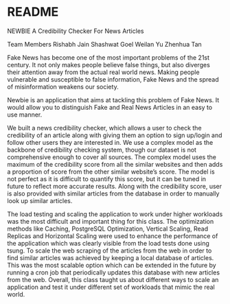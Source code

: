 # README

NEWBIE
A Credibility Checker For News Articles


Team Members
Rishabh Jain
Shashwat Goel
Weilan Yu 
Zhenhua Tan


Fake News has become one of the most important problems of the 21st century. It not only makes people believe false things, but also diverges their attention away from the actual real world news. Making people vulnerable and susceptible to false information, Fake News and the spread of misinformation weakens our society. 

Newbie is an application that aims at tackling this problem of Fake News. It would allow you to distinguish Fake and Real News Articles in an easy to use manner. 

We built a news credibility checker, which allows a user to check the credibility of an article along with giving them an option to sign up/login and follow other users they are interested in. We use a complex model as the backbone of credibility checking system, though our dataset is not comprehensive enough to cover all sources. The complex model uses the maximum of the credibility score from all the similar websites and then adds a proportion of score from the other similar website’s score. The model is not perfect as it is difficult to quantify this score, but it can be tuned in future to reflect more accurate results. Along with the credibility score, user is also provided with similar articles from the database in order to manually look up similar articles. 

The load testing and scaling the application to work under higher workloads was the most difficult and important thing for this class. The optimization methods like Caching, PostgreSQL Optimization, Vertical Scaling, Read Replicas and Horizontal Scaling were used to enhance the performance of the application which was clearly visible from the load tests done using tsung. To scale the web scraping of the articles from the web in order to find similar articles was achieved by keeping a local database of articles. This was the most scalable option which can be extended in the future by running a cron job that periodically updates this database with new articles from the web. Overall, this class taught us about different ways to scale an application and test it under different set of workloads that mimic the real world.  
